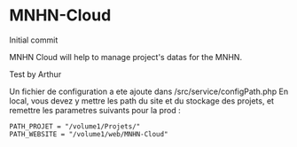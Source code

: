# MNHN-Cloud

Initial commit

MNHN Cloud will help to manage project's datas for the MNHN.

Test by Arthur

Un fichier de configuration a ete ajoute dans /src/service/configPath.php
En local, vous devez y mettre les path du site et du stockage des projets, et remettre les parametres suivants pour la prod :

	PATH_PROJET = "/volume1/Projets/"
	PATH_WEBSITE = "/volume1/web/MNHN-Cloud"
